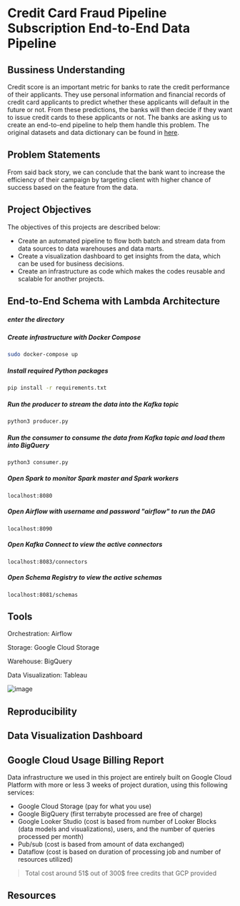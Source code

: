 # Credit Card Fraud Pipeline Subscription End-to-End Data Pipeline

## Bussiness Understanding

Credit score is an important metric for banks to rate the credit performance of their applicants. 
They use personal information and financial records of credit card applicants to predict whether these applicants will default in the future or not. 
From these predictions, the banks will then decide if they want to issue credit cards to these applicants or not. 
The banks are asking us to create an end-to-end pipeline to help them handle this problem. 
The original datasets and data dictionary can be found in [here](https://www.kaggle.com/datasets/rikdifos/credit-card-approval-prediction).

## Problem Statements

From said back story, we can conclude that the bank want to increase the efficiency of their campaign by targeting client with higher chance of success based on the feature from the data.

## Project Objectives
The objectives of this projects are described below:
- Create an automated pipeline to flow both batch and stream data from data sources to data warehouses and data marts.
- Create a visualization dashboard to get insights from the data, which can be used for business decisions.
- Create an infrastructure as code which makes the codes reusable and scalable for another projects.

## End-to-End Schema with Lambda Architecture
##### enter the directory

##### Create infrastructure with Docker Compose
```bash
sudo docker-compose up
```

##### Install required Python packages
```bash
pip install -r requirements.txt
```

##### Run the producer to stream the data into the Kafka topic
```bash
python3 producer.py
```

##### Run the consumer to consume the data from Kafka topic and load them into BigQuery
```bash
python3 consumer.py
```

##### Open Spark to monitor Spark master and Spark workers
```
localhost:8080
```

##### Open Airflow with username and password "airflow" to run the DAG
```
localhost:8090
```

##### Open Kafka Connect to view the active connectors
```
localhost:8083/connectors
```

##### Open Schema Registry to view the active schemas
```
localhost:8081/schemas
```

## Tools
Orchestration: Airflow

Storage: Google Cloud Storage

Warehouse: BigQuery

Data Visualization: Tableau

![image](https://user-images.githubusercontent.com/108534539/230053903-92cccc7e-dcc4-4529-bbad-82911f2dedbd.png)

## Reproducibility

## Data Visualization Dashboard

## Google Cloud Usage Billing Report
Data infrastructure we used in this project are entirely built on Google Cloud Platform with more or less 3 weeks of project duration, 
using this following services:
- Google Cloud Storage (pay for what you use)
- Google BigQuery (first terrabyte processed are free of charge)
- Google Looker Studio (cost is based from number of Looker Blocks (data models and visualizations), users, and the number of queries processed per month)
- Pub/sub (cost is based from amount of data exchanged)
- Dataflow (cost is based on duration of processing job and number of resources utilized)
> Total cost around 51$ out of 300$ free credits that GCP provided

## Resources

